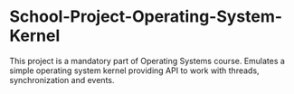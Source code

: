 # School-Project-Operating-System-Kernel
This project is a mandatory part of Operating Systems course. Emulates a simple operating system kernel providing API to work with threads, synchronization and events. 
